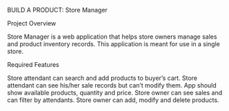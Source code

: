 BUILD A PRODUCT: Store Manager

Project Overview

Store Manager is a web application that helps store owners manage sales and product inventory records. This application is meant for use in a single store.

Required Features

  Store attendant can search and add products to buyer’s cart.
  Store attendant can see his/her sale records but can’t modify them.
  App should show available products, quantity and price.
  Store owner can see sales and can filter by attendants.
  Store owner can add, modify and delete products.
